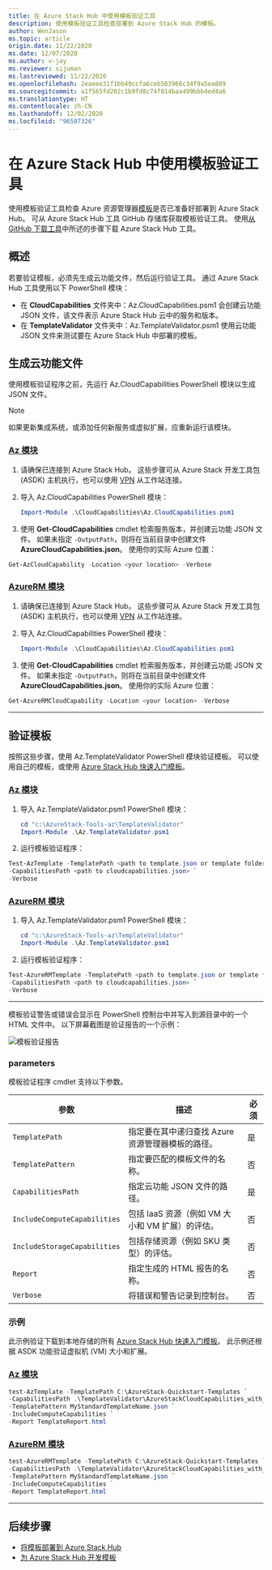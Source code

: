 ```yaml
---
title: 在 Azure Stack Hub 中使用模板验证工具
description: 使用模板验证工具检查部署到 Azure Stack Hub 的模板。
author: WenJason
ms.topic: article
origin.date: 11/22/2020
ms.date: 12/07/2020
ms.author: v-jay
ms.reviewer: sijuman
ms.lastreviewed: 11/22/2020
ms.openlocfilehash: 2eaeee31f1bb49ccfa6ceb583966c34f9a5ea889
ms.sourcegitcommit: a1f565fd202c1b9fd8c74f814baa499bbb4ed4a6
ms.translationtype: HT
ms.contentlocale: zh-CN
ms.lasthandoff: 12/02/2020
ms.locfileid: "96507326"
---
```

# <a name="use-the-template-validation-tool-in-azure-stack-hub"></a>在 Azure Stack Hub 中使用模板验证工具

使用模板验证工具检查 Azure 资源管理器[模板](azure-stack-arm-templates.md)是否已准备好部署到 Azure Stack Hub。 可从 Azure Stack Hub 工具 GitHub 存储库获取模板验证工具。 使用[从 GitHub 下载工具](../operator/azure-stack-powershell-download.md)中所述的步骤下载 Azure Stack Hub 工具。

## <a name="overview"></a>概述

若要验证模板，必须先生成云功能文件，然后运行验证工具。 通过 Azure Stack Hub 工具使用以下 PowerShell 模块：

- 在 **CloudCapabilities** 文件夹中：Az.CloudCapabilities.psm1 会创建云功能 JSON 文件，该文件表示 Azure Stack Hub 云中的服务和版本。
- 在 **TemplateValidator** 文件夹中：Az.TemplateValidator.psm1 使用云功能 JSON 文件来测试要在 Azure Stack Hub 中部署的模板。

## <a name="build-the-cloud-capabilities-file"></a>生成云功能文件

使用模板验证程序之前，先运行 Az.CloudCapabilities PowerShell 模块以生成 JSON 文件。

> [!NOTE]
> 如果更新集成系统，或添加任何新服务或虚拟扩展，应重新运行该模块。


### <a name="az-modules"></a>[Az 模块](#tab/az1)

1. 请确保已连接到 Azure Stack Hub。 这些步骤可从 Azure Stack 开发工具包 (ASDK) 主机执行，也可以使用 [VPN](../asdk/asdk-connect.md#connect-to-azure-stack-using-vpn) 从工作站连接。
2. 导入 Az.CloudCapabilities PowerShell 模块：

    ```powershell
    Import-Module .\CloudCapabilities\Az.CloudCapabilities.psm1
    ```

3. 使用 **Get-CloudCapabilities** cmdlet 检索服务版本，并创建云功能 JSON 文件。 如果未指定 `-OutputPath`，则将在当前目录中创建文件 **AzureCloudCapabilities.json**。 使用你的实际 Azure 位置：

```powershell
Get-AzCloudCapability -Location <your location> -Verbose
```

### <a name="azurerm-modules"></a>[AzureRM 模块](#tab/azurerm1)

1. 请确保已连接到 Azure Stack Hub。 这些步骤可从 Azure Stack 开发工具包 (ASDK) 主机执行，也可以使用 [VPN](../asdk/asdk-connect.md#connect-to-azure-stack-using-vpn) 从工作站连接。
2. 导入 Az.CloudCapabilities PowerShell 模块：

    ```powershell
    Import-Module .\CloudCapabilities\Az.CloudCapabilities.psm1
    ```

3. 使用 **Get-CloudCapabilities** cmdlet 检索服务版本，并创建云功能 JSON 文件。 如果未指定 `-OutputPath`，则将在当前目录中创建文件 **AzureCloudCapabilities.json**。 使用你的实际 Azure 位置：

```powershell
Get-AzureRMCloudCapability -Location <your location> -Verbose
```

---

## <a name="validate-templates"></a>验证模板

按照这些步骤，使用 Az.TemplateValidator PowerShell 模块验证模板。 可以使用自己的模板，或使用 [Azure Stack Hub 快速入门模板](https://github.com/Azure/AzureStack-QuickStart-Templates)。

### <a name="az-modules"></a>[Az 模块](#tab/az2)

1. 导入 Az.TemplateValidator.psm1 PowerShell 模块：

    ```powershell
    cd "c:\AzureStack-Tools-az\TemplateValidator"
    Import-Module .\Az.TemplateValidator.psm1
    ```

2. 运行模板验证程序：

```powershell
Test-AzTemplate -TemplatePath <path to template.json or template folder> `
-CapabilitiesPath <path to cloudcapabilities.json> `
-Verbose
```

### <a name="azurerm-modules"></a>[AzureRM 模块](#tab/azurerm2)

1. 导入 Az.TemplateValidator.psm1 PowerShell 模块：

    ```powershell
    cd "c:\AzureStack-Tools-az\TemplateValidator"
    Import-Module .\Az.TemplateValidator.psm1
    ```

2. 运行模板验证程序：

```powershell
Test-AzureRMTemplate -TemplatePath <path to template.json or template folder> `
-CapabilitiesPath <path to cloudcapabilities.json> `
-Verbose
```

---

模板验证警告或错误会显示在 PowerShell 控制台中并写入到源目录中的一个 HTML 文件中。 以下屏幕截图是验证报告的一个示例：

![模板验证报告](./media/azure-stack-validate-templates/image1.png)

### <a name="parameters"></a>parameters

模板验证程序 cmdlet 支持以下参数。

| 参数 | 描述 | 必须 |
| ----- | -----| ----- |
| `TemplatePath` | 指定要在其中递归查找 Azure 资源管理器模板的路径。 | 是 |
| `TemplatePattern` | 指定要匹配的模板文件的名称。 | 否 |
| `CapabilitiesPath` | 指定云功能 JSON 文件的路径。 | 是 |
| `IncludeComputeCapabilities` | 包括 IaaS 资源（例如 VM 大小和 VM 扩展）的评估。 | 否 |
| `IncludeStorageCapabilities` | 包括存储资源（例如 SKU 类型）的评估。 | 否 |
| `Report` | 指定生成的 HTML 报告的名称。 | 否 |
| `Verbose` | 将错误和警告记录到控制台。 | 否|

### <a name="examples"></a>示例

此示例验证下载到本地存储的所有 [Azure Stack Hub 快速入门模板](https://github.com/Azure/AzureStack-QuickStart-Templates)。 此示例还根据 ASDK 功能验证虚拟机 (VM) 大小和扩展。

### <a name="az-modules"></a>[Az 模块](#tab/az3)

```powershell
test-AzTemplate -TemplatePath C:\AzureStack-Quickstart-Templates `
-CapabilitiesPath .\TemplateValidator\AzureStackCloudCapabilities_with_AddOns_20170627.json `
-TemplatePattern MyStandardTemplateName.json `
-IncludeComputeCapabilities `
-Report TemplateReport.html
```
### <a name="azurerm-modules"></a>[AzureRM 模块](#tab/azurerm3)

```powershell
test-AzureRMTemplate -TemplatePath C:\AzureStack-Quickstart-Templates `
-CapabilitiesPath .\TemplateValidator\AzureStackCloudCapabilities_with_AddOns_20170627.json `
-TemplatePattern MyStandardTemplateName.json `
-IncludeComputeCapabilities `
-Report TemplateReport.html
```
---

## <a name="next-steps"></a>后续步骤

- [将模板部署到 Azure Stack Hub](azure-stack-arm-templates.md)
- [为 Azure Stack Hub 开发模板](azure-stack-develop-templates.md)
